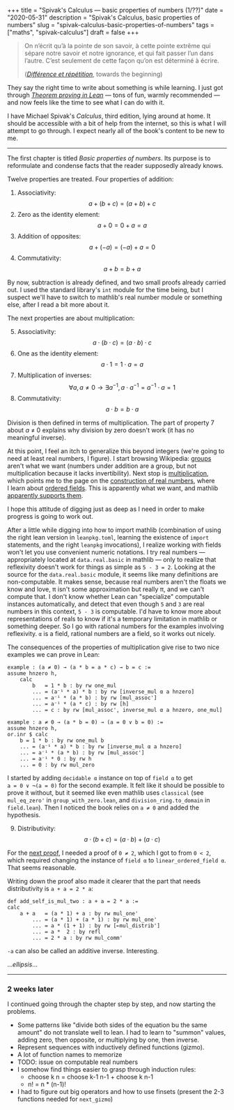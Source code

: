 +++
title = "Spivak's Calculus — basic properties of numbers (1/??)"
date = "2020-05-31"
description = "Spivak's Calculus, basic properties of numbers"
slug = "spivak-calculus-basic-properties-of-numbers"
tags = ["maths", "spivak-calculus"]
draft = false
+++

> On n’écrit qu’à la pointe de son savoir, à cette pointe extrême qui sépare
> notre savoir et notre ignorance, et qui fait passer l’un dans l’autre. C’est
> seulement de cette façon qu’on est déterminé à écrire.
>
> ([_Différence et
> répétition_](https://en.wikipedia.org/wiki/Difference_and_Repetition), towards
> the beginning)

They say the right time to write about something is while learning. I just got
through [_Theorem proving in
Lean_](https://leanprover.github.io/theorem_proving_in_lean/) — tons of fun,
warmly recommended — and now feels like the time to see what I can do with it.

I have Michael Spivak's _Calculus_, third edition, lying around at home. It
should be accessible with a bit of help from the internet, so this is what
I will attempt to go through. I expect nearly all of the book's content to be
new to me.

---

The first chapter is titled _Basic properties of numbers_. Its purpose is to
reformulate and condense facts that the reader supposedly already knows.

Twelve properties are treated. Four properties of addition:

1. Associativity: $$ a + (b + c) = (a + b) + c $$
2. Zero as the identity element: $$ a + 0 = 0 + a = a $$
3. Addition of opposites: $$ a + (-a) = (-a) + a = 0 $$
4. Commutativity: $$ a + b = b + a $$

By now, subtraction is already defined, and two small proofs already carried
out. I used the standard library's `int` module for the time being, but
I suspect we'll have to switch to mathlib's real number module or something
else, after I read a bit more about it.

The next properties are about multiplication:

5. Associativity: $$ a \cdot (b \cdot c) = (a \cdot b) \cdot c $$
6. One as the identity element: $$ a \cdot 1 = 1 \cdot a = a $$
7. Multiplication of inverses:
$$ \forall a, a ≠ 0 \to \exists a^{-1}, a \cdot a^{-1} = a^{-1} \cdot a = 1 $$
8. Commutativity: $$ a \cdot b = b \cdot a $$

Division is then defined in terms of multiplication. The part of property 7
about _a_ ≠ 0 explains why division by zero doesn't work (it has no meaningful
inverse).

At this point, I feel an itch to generalize this beyond integers (we're going to
need at least real numbers, I figure). I start browsing Wikipedia:
[groups](https://en.wikipedia.org/wiki/Group_(mathematics)) aren't what we want
(numbers under addition are a group, but not multiplication because it lacks
invertibility). Next stop is
[multiplication](https://en.wikipedia.org/wiki/Multiplication#Multiplication_of_different_kinds_of_numbers),
which points me to the page on the [construction of real
numbers](https://en.wikipedia.org/wiki/Construction_of_the_real_numbers#Construction_from_Cauchy_sequences),
where I learn about [ordered
fields](https://en.wikipedia.org/wiki/Field_(mathematics)). This is apparently
what we want, and mathlib [apparently supports
them](https://leanprover-community.github.io/mathlib-overview.html).

I hope this attitude of digging just as deep as I need in order to make progress
is going to work out.

After a little while digging into how to import mathlib (combination of using
the right lean version in `leanpkg.toml`, learning the existence of `import`
statements, and the right `leanpkg` invocations), I realize working with fields
won't let you use convenient numeric notations. I try real numbers —
appropriately located at `data.real.basic` in mathlib — only to realize that
reflexivity doesn't work for things as simple as `5 - 3 = 2`. Looking at the
source for the `data.real.basic` module, it seems like many definitions are
non-computable. It makes sense, because real numbers aren't the floats we know
and love, π isn't some approximation but really π, and we can't compute that. I
don't know whether Lean can "specialize" computable instances automatically, and
detect that even though `5` and `3` are real numbers in this context, `5 - 3` is
computable. I'd have to know more about representations of reals to know if it's
a temporary limitation in mathlib or something deeper. So I go with rational
numbers for the examples involving reflexivity. `α` is a field, rational numbers
are a field, so it works out nicely.

The consequences of the properties of multiplication give rise to two nice
examples we can prove in Lean:

```lean
example : (a ≠ 0) → (a * b = a * c) → b = c :=
assume hnzero h,
    calc
        b   = 1 * b : by rw one_mul
        ... = (a⁻¹ * a) * b : by rw [inverse_mul α a hnzero]
        ... = a⁻¹ * (a * b) : by rw [mul_assoc']
        ... = a⁻¹ * (a * c) : by rw [h]
        ... = c : by rw [mul_assoc', inverse_mul α a hnzero, one_mul]

example : a ≠ 0 → (a * b = 0) → (a = 0 ∨ b = 0) :=
assume hnzero h,
or.inr $ calc
    b = 1 * b : by rw one_mul b
    ... = (a⁻¹ * a) * b : by rw [inverse_mul α a hnzero]
    ... = a⁻¹ * (a * b) : by rw [mul_assoc']
    ... = a⁻¹ * 0 : by rw h
    ... = 0 : by rw mul_zero
```

I started by adding `decidable α` instance on top of `field α` to get
`a = 0 ∨ ¬(a = 0)` for the second example. It felt like it should be possible to
prove it without, but it seemed like even mathlib uses `classical` (see
`mul_eq_zero'` in `group_with_zero.lean`, and `division_ring.to_domain` in
`field.lean`). Then I noticed the book relies on `a ≠ 0` and added the hypothesis.

9. Distributivity: $$ a \cdot (b + c) = (a \cdot b) + (a \cdot c) $$

For the [next proof](TODO), I needed a proof of `0 ≠ 2`, which I got to from
`0 < 2`, which required changing the instance of `field α` to
`linear_ordered_field α`. That seems reasonable.

Writing down the proof also made it clearer that the part that needs
distributivity is `a + a = 2 * a`:

```lean
def add_self_is_mul_two : a + a = 2 * a :=
calc
    a + a   = (a * 1) + a : by rw mul_one'
        ... = (a * 1) + (a * 1) : by rw mul_one'
        ... = a * (1 + 1) : by rw [←mul_distrib']
        ... = a *  2 : by refl
        ... = 2 * a : by rw mul_comm'
```

`-a` can also be called an additive inverse. Interesting.

..._ellipsis_...

---

### 2 weeks later

I continued going through the chapter step by step, and now starting the
problems.

- Some patterns like "divide both sides of the equation bu the same amount" do
  not translate well to lean. I had to learn to "summon" values, adding zero,
  then opposite, or multiplying by one, then inverse.
- Represent sequences with inductively defined functions (gizmo).
- A lot of function names to memorize
- TODO: issue on computable real numbers
- I somehow find things easier to grasp through induction rules:
    - choose k n = choose k-1 n-1 + choose k n-1
    - n! = n * (n-1)!
- I had to figure out big operators and how to use finsets (present the 2-3
  functions needed for `next_gizmo`)
